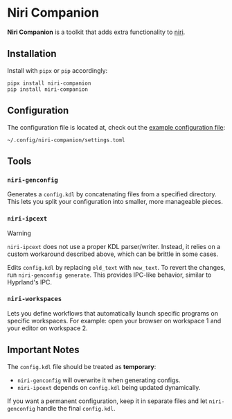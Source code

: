 # Niri Companion

**Niri Companion** is a toolkit that adds extra functionality to [niri](https://github.com/YaLTeR/niri).

## Installation

Install with `pipx` or `pip` accordingly:

```
pipx install niri-companion
pip install niri-companion
```

## Configuration

The configuration file is located at, check out the [example configuration file](./examples/settings.toml):

```
~/.config/niri-companion/settings.toml
```

## Tools

### `niri-genconfig`

Generates a `config.kdl` by concatenating files from a specified directory.
This lets you split your configuration into smaller, more manageable pieces.

### `niri-ipcext`

> [!WARNING]
> `niri-ipcext` does not use a proper KDL parser/writer. Instead, it relies on a custom workaround described above, which can be brittle in some cases.

Edits `config.kdl` by replacing `old_text` with `new_text`.
To revert the changes, run `niri-genconfig generate`.
This provides IPC-like behavior, similar to Hyprland's IPC.

### `niri-workspaces`

Lets you define workflows that automatically launch specific programs on specific workspaces.
For example: open your browser on workspace 1 and your editor on workspace 2.

## Important Notes

The `config.kdl` file should be treated as **temporary**:

* `niri-genconfig` will overwrite it when generating configs.
* `niri-ipcext` depends on `config.kdl` being updated dynamically.

If you want a permanent configuration, keep it in separate files and let `niri-genconfig` handle the final `config.kdl`.
